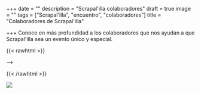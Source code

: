+++
date = ""
description = "Scrapal'illa colaboradores"
draft = true
image = ""
tags = ["Scrapal'illa", "encuentro", "colaboradores"]
title = "Colaboradores de Scrapal'illa"

+++
Conoce en más profundidad a los colaboradores que nos ayudan a que Scrapal'illa sea un evento único y especial.

{{< rawhtml >}}

<div class="box alt">

<div class="row 50% uniform">

<div class="4u"><span class="image fit"><img src="/uploads/flores-de-guirior-2020-08-11.jpg" alt="" /></span></div>

<div class="4u"><span class="image fit"><img src="/uploads/pic08-2020-08-03.jpg" alt="" /></span></div>

<!--<div class="4u$"><span class="image fit"><img src="/uploads/pic08-2020-08-03.jpg" alt="" /></span></div>

<!-- Break -->

<div class="4u"><span class="image fit"><img src="/uploads/pic08-2020-08-03.jpg" alt="" /></span></div>

<div class="4u"><span class="image fit"><img src="/uploads/pic08-2020-08-03.jpg" alt="" /></span></div>

<div class="4u$"><span class="image fit"><img src="/uploads/pic08-2020-08-03.jpg" alt="" /></span></div>

<!-- Break -->

<div class="4u"><span class="image fit"><img src="/uploads/pic08-2020-08-03.jpg" alt="" /></span></div>

<div class="4u"><span class="image fit"><img src="/uploads/pic08-2020-08-03.jpg" alt="" /></span></div>

<div class="4u$"><span class="image fit"><img src="/uploads/pic08-2020-08-03.jpg" alt="" /></span></div>-->

</div>

</div>

{{< /rawhtml >}}

![](/uploads/pic08-2020-08-03.jpg)